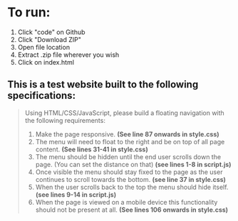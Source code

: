 # To run:
1. Click "code" on Github
2. Click "Download ZIP"
3. Open file location
4. Extract .zip file wherever you wish
5. Click on index.html

## This is a test website built to the following specifications:

> Using HTML/CSS/JavaScript, please build a floating navigation with the following requirements:
> 1. Make the page responsive. **(See line 87 onwards in style.css)**
> 2. The menu will need to float to the right and be on top of all page content. **(See lines 31-41 in style.css)**
> 3. The menu should be hidden until the end user scrolls down the page. (You can set the distance on that) **(see lines 1-8 in script.js)**
> 4. Once visible the menu should stay fixed to the page as the user continues to scroll towards the bottom. **(see line 37 in style.css)**
> 5. When the user scrolls back to the top the menu should hide itself. **(see lines 9-14 in script.js)**
> 6. When the page is viewed on a mobile device this functionality should not be present at all. **(See lines 106 onwards in style.css)**